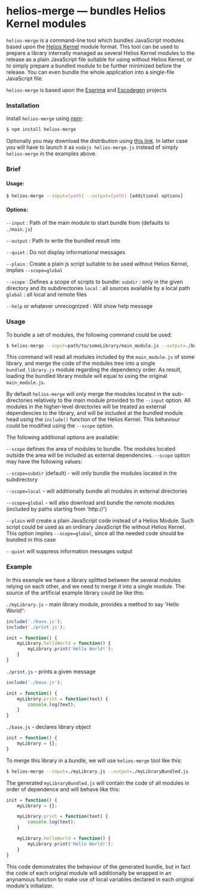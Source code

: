 helios-merge — bundles Helios Kernel modules
============================================

`helios-merge` is a command-line tool which bundles JavaScript modules
based upon the [Helios Kernel](http://asvd.github.io/helios-kernel/)
module format. This tool can be used to prepare a library internally
managed as several Helios Kernel modules to the release as a plain
JavaScript file suitable for using without Helios Kernel, or to simply
prepare a bundled module to be further minimized before the
release. You can even bundle the whole application into a single-file
JavaScript file.

`helios-merge` is based upon the
[Esprima](https://github.com/ariya/esprima) and
[Escodegen](https://github.com/Constellation/escodegen) projects


### Installation

Install `helios-merge` using [npm](https://npmjs.org/):

```sh
$ npm install helios-merge
```

Optionally you may download the distribution using [this
link](https://github.com/asvd/helios-merge/releases/download/v0.1/helios-merge-0.1.tar.gz).
In latter case you will have to launch it as `nodejs helios-merge.js`
instead of simply `helios-merge` in the examples above.



### Brief

#### Usage:

```sh
$ helios-merge --input=[path] --output=[path] [additional options]
```


#### Options:

`--input` : Path of the main module to start bundle from (defaults to `./main.js`)

`--output` : Path to write the bundled result into

`--quiet` : Do not display informational messages

`--plain` : Create a plain js script suitable to be used without Helios Kernel, implies `--scope=global`

`--scope` : Defines a scope of scripts to bundle:
     `subdir` : only in the given directory and its subdirectories
     `local` : all sources available by a local path
     `global` : all local and remote files

`--help` or whatever unrecognized : Will show help message



### Usage

To bundle a set of modules, the following command could be used:

```sh
$ helios-merge --input=path/to/someLibrary/main_module.js --output=./bundled_library.js
```

This command will read all modules included by the `main_module.js` of
some library, and merge the code of the modules tree into a single
`bundled_library.js` module regarding the dependency order. As result,
loading the bundled library module will equal to using the original
`main_module.js`.

By default `helios-merge` will only merge the modules located in the
sub-directories relatively to the main module provided to the
`--input` option. All modules in the higher-level directories will be
treated as external dependencies to the library, and will be included
at the bundled module head using the `include()` function of the
Helios Kernel. This behaviour could be modified using the `--scope`
option.

The following additional options are available:

`--scope` defines the area of modules to bundle. The modules located
  outside the area will be included as external
  dependencies. `--scope` option may have the following values:

`--scope=subdir` (default) - will only bundle the modules located in
  the subdirectory

`--scope=local` - will additionally bundle all modules in external
directories

`--scope=global` - will also download and bundle the remote modules
  (included by paths starting from 'http://')

`--plain` will create a plain JavaScript code instead of a Helios
  Module. Such script could be used as an ordinary JavaScript file
  without Helios Kernel. This option implies `--scope=global`, since
  all the needed code should be bundled in this case

`--quiet` will suppress information messages output




### Example

In this example we have a library splitted between the several modules
relying on each other, and we need to merge it into a single module.
The source of the artificial example library could be like this:


`./myLibrary.js` - main library module, provides a method to say 'Hello
World!':

```js
include('./base.js');
include('./print.js');

init = function() {
    myLibrary.helloWorld = function() {
        myLibrary.print('Hello World!');
    }
}
```


`./print.js` - prints a given message

```js
include('./base.js');

init = function() {
    myLibrary.print = function(text) {
        console.log(text);
    }
}
```


`./base.js` - declares library object

```js
init = function() {
    myLibrary = {};
}
```


To merge this library in a bundle, we will use `helios-merge` tool like
this:


```sh
$ helios-merge --input=./myLibrary.js --output=./myLibraryBundled.js
```

The generated `myLibraryBundled.js` will contain the code of all
modules in order of dependence and will behave like this:

```js
init = function() {
    myLibrary = {};

    myLibrary.print = function(text) {
        console.log(text);
    }

    myLibrary.helloWorld = function() {
        myLibrary.print('Hello World!');
    }
}
```

This code demonstrates the behaviour of the generated bundle, but in
fact the code of each original module will additionally be wrapped in
an anynamous function to make use of local variables declared in each
original module's initializer.



